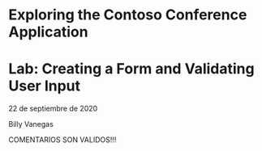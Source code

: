 # Exploring the Contoso Conference Application

# Lab: Creating a Form and Validating User Input

22 de septiembre de 2020

Billy Vanegas

COMENTARIOS SON VALIDOS!!!